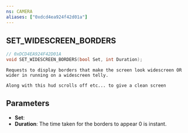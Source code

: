 ```yaml
---
ns: CAMERA
aliases: ["0xdcd4ea924f42d01a"]
---
```

## SET_WIDESCREEN_BORDERS

```c
// 0xDCD4EA924F42D01A
void SET_WIDESCREEN_BORDERS(bool Set, int Duration);
```

```
Requests to display borders that make the screen look widescreen OR wider in running on a widescreen telly.

Along with this hud scrolls off etc... to give a clean screen
```

## Parameters
* **Set**: 
* **Duration**: The time taken for the borders to appear 0 is instant.
